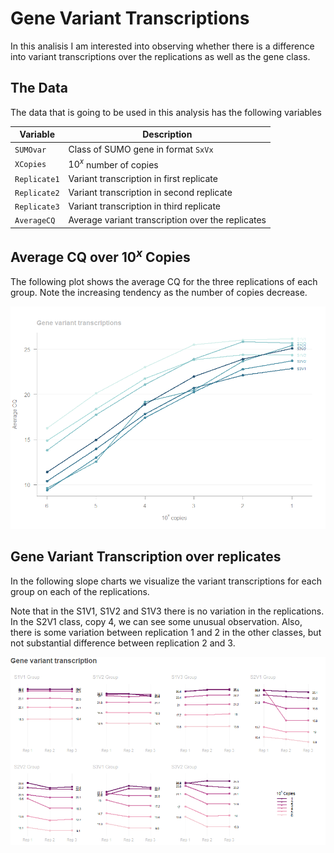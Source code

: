 # Gene Variant Transcriptions

In this analisis I am interested into observing whether there is a difference into variant transcriptions over the replications as well as the gene class.

## The Data

The data that is going to be used in this analysis has the following variables

|Variable    | Description                                      |
|------------|--------------------------------------------------|
|`SUMOvar`   | Class of SUMO gene in format `SxVx`              |
|`XCopies`   | $10^x$ number of copies                          |
|`Replicate1`| Variant transcription in first replicate         |
|`Replicate2`| Variant transcription in second replicate        |
|`Replicate3`| Variant transcription in third replicate         |
|`AverageCQ` | Average variant transcription over the replicates|

## Average CQ over $10^x$ Copies

The following plot shows the average CQ for the three replications of each group. Note the increasing tendency as the number of copies decrease.

![Averag Cq over number of copies by gene](/Image/averageCq.png)

## Gene Variant Transcription over replicates

In the following slope charts we visualize the variant transcriptions for each group on each of the replications.

Note that in the S1V1, S1V2 and S1V3 there is no variation in the replications. In the S2V1 class, copy 4, we can see some unusual observation. Also, there is some variation between replication 1 and 2 in the other classes, but not substantial difference between replication 2 and 3.


![Gene variant transcription over replicates by group](/Image/geneVT.png)
